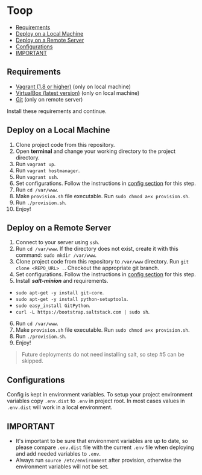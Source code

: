 Toop
====

* [Requirements](#requirements)
* [Deploy on a Local Machine](#deploy-on-a-local-machine)
* [Deploy on a Remote Server](#deploy-on-a-remote-server)
* [Configurations](#configurations)
* [IMPORTANT](#important)

## Requirements

* <a href="https://www.vagrantup.com" target="_blank">Vagrant (1.8 or higher)</a> (only on local machine)
* <a href="https://www.virtualbox.org" target="_blank">VirtualBox (latest version)</a>  (only on local machine)
* <a href="https://git-scm.com" target="_blank">Git</a>  (only on remote server)

Install these requirements and continue.

## Deploy on a Local Machine

1. Clone project code from this repository.
2. Open **terminal** and change your working directory to the project directory.
3. Run `vagrant up`.
4. Run `vagrant hostmanager`.
5. Run `vagrant ssh`.
6. Set configurations. Follow the instructions in [config section](#configurations) for this step.
8. Run `cd /var/www`.
9. Make `provision.sh` file executable. Run `sudo chmod a+x provision.sh`.
10. Run `./provision.sh`.
12. Enjoy!


## Deploy on a Remote Server

1. Connect to your server using `ssh`.
2. Run `cd /var/www`. If the directory does not exist, create it with this command: `sudo mkdir /var/www`.
3. Clone project code from this repository to `/var/www` directory. Run `git clone <REPO_URL> .`. Checkout the appropriate git branch.
4. Set configurations. Follow the instructions in [config section](#configurations) for this step.
5. Install ***salt-minion*** and requirements.
  * `sudo apt-get -y install git-core`.
  * `sudo apt-get -y install python-setuptools`.
  * `sudo easy_install GitPython`.
  * `curl -L https://bootstrap.saltstack.com | sudo sh`.
6. Run `cd /var/www`.
7. Make `provision.sh` file executable. Run `sudo chmod a+x provision.sh`.
8. Run `./provision.sh`.
9. Enjoy!

> Future deployments do not need installing salt, so step #5 can be skipped.

## Configurations

Config is kept in environment variables. To setup your project environment variables copy `.env.dist` to `.env` in project root. In most cases values in `.env.dist` will work in a local environment.

## IMPORTANT

* It's important to be sure that environment variables are up to date, so please compare `.env.dist` file with the current `.env` file when deploying and add needed variables to `.env`.
* Always run `source /etc/environment` after provision, otherwise the environment variables will not be set. 
